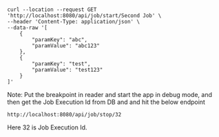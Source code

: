 #

```
curl --location --request GET 'http://localhost:8080/api/job/start/Second Job' \
--header 'Content-Type: application/json' \
--data-raw '[
    {
        "paramKey": "abc",
        "paramValue": "abc123"
    },
    {
        "paramKey": "test",
        "paramValue": "test123"
    }
]'
```

Note: Put the breakpoint in reader and start the app in debug mode, and then get the Job Execution Id from DB and and hit the below endpoint

```
http://localhost:8080/api/job/stop/32
```

Here 32 is Job Execution Id.